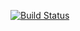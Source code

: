 [![Build Status](https://travis-ci.org/rdbmax/me.svg?branch=master)](https://travis-ci.org/rdbmax/me)

